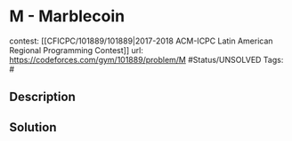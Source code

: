 # M - Marblecoin

contest: [[CFICPC/101889/101889|2017-2018 ACM-ICPC Latin American Regional Programming Contest]]
url: https://codeforces.com/gym/101889/problem/M
#Status/UNSOLVED
Tags: #

## Description

## Solution

